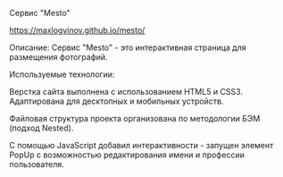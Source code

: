Сервис "Mesto"

https://maxlogvinov.github.io/mesto/

Описание:
Сервис "Mesto" - это интерактивная страница для размещения фотографий.

Используемые технологии:

Верстка сайта выполнена с использованием HTML5 и CSS3. Адаптирована для десктопных и мобильных устройств.

Файловая структура проекта организована по методологии БЭМ (подход Nested).

С помощью JavaScript добавил интерактивности - запущен элемент PopUp c возможностью редактирования имени и профессии пользователя.
